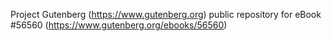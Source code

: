 Project Gutenberg (https://www.gutenberg.org) public repository for
eBook #56560 (https://www.gutenberg.org/ebooks/56560)
